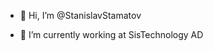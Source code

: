 - 👋 Hi, I’m @StanislavStamatov
<!--- - 👀 I’m interested in ... --->
- 🌱 I’m currently working at SisTechnology AD
<!--- - 💞️ I’m looking to collaborate on ...
- 📫 How to reach me ...
- 😄 Pronouns: ...
- ⚡ Fun fact: ... --->

<!---
StanislavStamatov/StanislavStamatov is a ✨ special ✨ repository because its `README.md` (this file) appears on your GitHub profile.
You can click the Preview link to take a look at your changes.
--->
